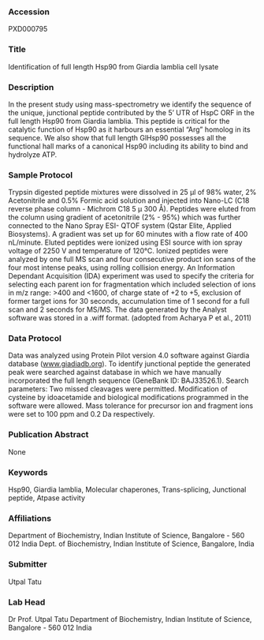 ### Accession
PXD000795

### Title
Identification of full length Hsp90 from Giardia lamblia cell lysate

### Description
In the present study using mass-spectrometry we identify the sequence of the unique, junctional peptide contributed by the 5’ UTR of HspC ORF in the full length Hsp90 from Giardia lamblia. This peptide is critical for the catalytic function of Hsp90 as it harbours an essential “Arg” homolog in its sequence. We also show that full length GlHsp90 possesses all the functional hall marks of a canonical Hsp90 including its ability to bind and hydrolyze ATP.

### Sample Protocol
Trypsin digested peptide mixtures were dissolved in 25 µl of 98% water, 2% Acetonitrile and 0.5% Formic acid solution and injected into Nano-LC (C18 reverse phase column - Michrom C18 5 µ 300 Å). Peptides were eluted from the column using gradient of acetonitrile (2% - 95%) which was further connected to the Nano Spray ESI- QTOF system (Qstar Elite, Applied Biosystems). A gradient was set up for 60 minutes with a flow rate of 400 nL/minute. Eluted peptides were ionized using ESI source with ion spray voltage of 2250 V and temperature of 120°C. Ionized peptides were analyzed by one full MS scan and four consecutive product ion scans of the four most intense peaks, using rolling collision energy. An Information Dependant Acquisition (IDA) experiment was used to specify the criteria for selecting each parent ion for fragmentation which included selection of ions in m/z range: >400 and <1600, of charge state of +2 to +5, exclusion of former target ions for 30 seconds, accumulation time of 1 second for a full scan and 2 seconds for MS/MS. The data generated by the Analyst software was stored in a .wiff format. (adopted from Acharya P et al., 2011)

### Data Protocol
Data was analyzed using Protein Pilot version 4.0 software against Giardia database (www.giadiadb.org). To identify junctional peptide the generated peak were searched against database in which we have manually incorporated the full length sequence (GeneBank ID:  BAJ33526.1). Search parameters: Two missed cleavages were permitted. Modification of cysteine by idoacetamide and biological modifications programmed in the software were allowed. Mass tolerance for precursor ion and fragment ions were set to 100 ppm and 0.2 Da respectively.

### Publication Abstract
None

### Keywords
Hsp90, Giardia lamblia, Molecular chaperones, Trans-splicing, Junctional peptide, Atpase activity

### Affiliations
Department of Biochemistry, Indian Institute of Science, Bangalore - 560 012 India
Dept. of Biochemistry, Indian Institute of Science, Bangalore, India

### Submitter
Utpal  Tatu

### Lab Head
Dr Prof. Utpal Tatu
Department of Biochemistry, Indian Institute of Science, Bangalore - 560 012 India


